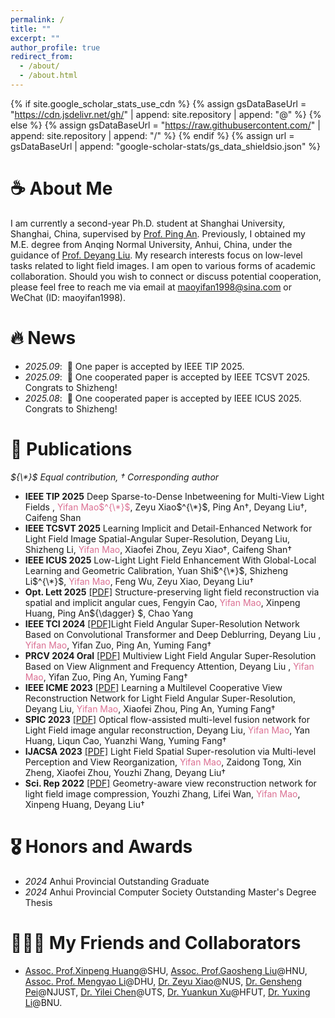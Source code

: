 ```yaml
---
permalink: /
title: ""
excerpt: ""
author_profile: true
redirect_from: 
  - /about/
  - /about.html
---
```


{% if site.google_scholar_stats_use_cdn %}
{% assign gsDataBaseUrl = "https://cdn.jsdelivr.net/gh/" | append: site.repository | append: "@" %}
{% else %}
{% assign gsDataBaseUrl = "https://raw.githubusercontent.com/" | append: site.repository | append: "/" %}
{% endif %}
{% assign url = gsDataBaseUrl | append: "google-scholar-stats/gs_data_shieldsio.json" %}

<span class='anchor' id='about-me'></span>
# ☕️ About Me

I am currently a second-year Ph.D. student at Shanghai University, Shanghai, China, supervised by [Prof. Ping An](https://scie-ie.shu.edu.cn/info/1078/1139.htm). Previously, I obtained my M.E. degree from Anqing Normal University, Anhui, China, under the guidance of [Prof. Deyang Liu](https://ldyorchid.github.io/liudeyang.github.io/). My research interests focus on low-level tasks related to light field images. I am open to various forms of academic collaboration. Should you wish to connect or discuss potential cooperation, please feel free to reach me via email at maoyifan1998@sina.com or WeChat (ID: maoyifan1998).




# 🔥 News
- *2025.09*: &nbsp;🎉 One paper is accepted by IEEE TIP 2025.
- *2025.09*: &nbsp;🎉 One cooperated paper is accepted by IEEE TCSVT 2025. Congrats to Shizheng!
- *2025.08*: &nbsp;🎉 One cooperated paper is accepted by IEEE ICUS 2025. Congrats to Shizheng!

# 📝 Publications 
_${\*}$ Equal contribution, ${\dagger}$ Corresponding author_

- **IEEE TIP 2025** Deep Sparse-to-Dense Inbetweening for Multi-View Light Fields ,  <span style="color:PaleVioletRed;">Yifan Mao$^{\*}$</span>, Zeyu Xiao$^{\*}$, Ping An${\dagger}$, Deyang Liu${\dagger}$, Caifeng Shan
- **IEEE TCSVT 2025** Learning Implicit and Detail-Enhanced Network for Light Field Image Spatial-Angular Super-Resolution, Deyang Liu, Shizheng Li, <span style="color:PaleVioletRed;">Yifan Mao</span>, Xiaofei Zhou, Zeyu Xiao${\dagger}$, Caifeng Shan${\dagger}$
- **IEEE ICUS 2025**  Low-Light Light Field Enhancement With Global-Local Learning and Geometric Calibration,  Yuan Shi$^{\*}$, Shizheng Li$^{\*}$, <span style="color:PaleVioletRed;">Yifan Mao</span>,  Feng Wu, Zeyu Xiao, Deyang Liu${\dagger}$
- **Opt. Lett 2025** [[PDF]](https://opg.optica.org/ol/abstract.cfm?uri=ol-50-10-3473) Structure-preserving light field reconstruction via spatial and implicit angular cues, Fengyin Cao, <span style="color:PaleVioletRed;">Yifan Mao</span>, Xinpeng Huang, Ping An${\dagger} $, Chao Yang
- **IEEE TCI 2024** [[PDF]](https://ieeexplore.ieee.org/document/10786285)Light Field Angular Super-Resolution Network Based on Convolutional Transformer and Deep Deblurring, Deyang Liu , <span style="color:PaleVioletRed;">Yifan Mao</span>, Yifan Zuo, Ping An, Yuming Fang${\dagger}$
- **PRCV 2024 Oral** [[PDF]](https://link.springer.com/chapter/10.1007/978-981-97-8508-7_24) Multiview Light Field Angular Super-Resolution Based on View Alignment and Frequency Attention,  Deyang Liu , <span style="color:PaleVioletRed;">Yifan Mao</span>, Yifan Zuo, Ping An, Yuming Fang${\dagger}$
- **IEEE ICME 2023** [[PDF]](https://ieeexplore.ieee.org/document/10219689) Learning a Multilevel Cooperative View Reconstruction Network for Light Field Angular Super-Resolution,  Deyang Liu, <span style="color:PaleVioletRed;">Yifan Mao</span>,  Xiaofei Zhou, Ping An, Yuming Fang${\dagger}$
- **SPIC 2023** [[PDF]](https://www.sciencedirect.com/science/article/abs/pii/S0923596523001133) Optical flow-assisted multi-level fusion network for Light Field image angular reconstruction,  Deyang Liu, <span style="color:PaleVioletRed;">Yifan Mao</span>, Yan Huang, Liqun Cao, Yuanzhi Wang, Yuming Fang${\dagger}$
- **IJACSA 2023** [[PDF]](https://thesai.org/Publications/ViewPaper?Volume=14&Issue=5&Code=IJACSA&SerialNo=111) Light Field Spatial Super-resolution via Multi-level
Perception and View Reorganization,  <span style="color:PaleVioletRed;">Yifan Mao</span>, Zaidong Tong, Xin Zheng, Xiaofei Zhou, Youzhi Zhang, Deyang Liu${\dagger}$
- **Sci. Rep 2022** [[PDF]](https://www.nature.com/articles/s41598-022-26887-4) Geometry-aware view reconstruction network for light field image compression,  Youzhi Zhang, Lifei Wan, <span style="color:PaleVioletRed;">Yifan Mao</span>, Xinpeng Huang, Deyang Liu${\dagger}$

# 🎖 Honors and Awards
- *2024* Anhui Provincial Outstanding Graduate
- *2024* Anhui Provincial Computer Society Outstanding Master's Degree Thesis


# 🧑‍🤝‍🧑 My Friends and Collaborators
- <a href="https://scie-ie.shu.edu.cn/info/1078/1184.htm"> Assoc. Prof.Xinpeng Huang</a>@SHU, <a href="https://sice.hainanu.edu.cn/info/1141/7463.htm"> Assoc. Prof.Gaosheng Liu</a>@HNU,  <a href="https://scholar.google.com/citations?hl=zh-CN&user=fAIEYrEAAAAJ&view_op=list_works&sortby=pubdate">Assoc. Prof. Mengyao Li</a>@DHU, <a href="https://ieeexplore.ieee.org/author/37088955165">Dr. Zeyu Xiao</a>@NUS, <a href="https://pgsmall.github.io/index.html">Dr. Gensheng Pei</a>@NJUST, <a href="https://yileichen96.github.io/">Dr. Yilei Chen</a>@UTS, <a href="https://scholar.google.co.jp/citations?hl=zh-CN&user=n_swONIAAAAJ&view_op=list_works">Dr. Yuankun Xu</a>@HFUT,  <a href="https://lanhuafengyue.github.io/">Dr. Yuxing Li</a>@BNU.



<script type="text/javascript" id="clustrmaps" src="//clustrmaps.com/map_v2.js?d=DKP9g_vq0AiNRf_jMMQUwFmUA1PmKO18OY8AfSL_N_8&cl=080808&w=300&t=tt&co=ffffff&cmo=3acc3a&cmn=ff5353&ct=808080"></script>
